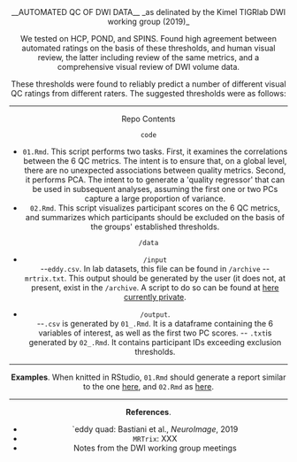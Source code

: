 
<center>__AUTOMATED QC OF DWI DATA__  
_as delinated by the Kimel TIGRlab DWI working group (2019)_ </centre>

We tested on HCP, POND, and SPINS. Found high agreement between automated ratings on the basis of these thresholds, and human visual review, the latter including review of the same metrics, and a comprehensive visual review of DWI volume data.

 These thresholds were found to reliably predict a number of different visual QC ratings from different raters. The suggested thresholds were as follows:

-----

Repo Contents

`code`
- `01.Rmd`. This script performs two tasks. First, it examines the correlations between the 6 QC metrics. The intent is to ensure that, on a global level, there are no unexpected associations between quality metrics.  Second, it performs PCA. The intent to to generate a 'quality regressor' that can be used in subsequent analyses, assuming the first one or two PCs capture a large proportion of variance. 
- `02.Rmd`. This script visualizes participant scores on the 6 QC metrics, and summarizes which participants should be excluded on the basis of the groups' established thresholds. 

`/data`
- `/input`  
--`eddy.csv`.  In lab datasets, this file can be found in `/archive`
--`mrtrix.txt`. This output should be generated by the user (it does not, at present, exist in the `/archive`. A script to do so can be found at [here currently private](https://github.com/navonacalarco/thesis-2.0/blob/master/scripts/02_mrtrix.sh).

- `/output`.   
--`.csv` is generated by `01_.Rmd`. It is a dataframe containing the 6 variables of interest, as well as the first two PC scores. 
-- `.txt`is generated by `02_.Rmd`. It contains participant IDs exceeding exclusion thresholds.

-----

__Examples__. When knitted in RStudio, `01.Rmd` should generate a report similar to the one [here](https://rpubs.com/navona/SPINS_DWI_QCeddyMRTrix), and `02.Rmd` as [here](https://rpubs.com/navona/SPINS_DWI_QCautomated). 

-----


__References__.
- `eddy quad: Bastiani et al., _NeuroImage_, 2019
- `MRTrix`: XXX
- Notes from the DWI working group meetings 
